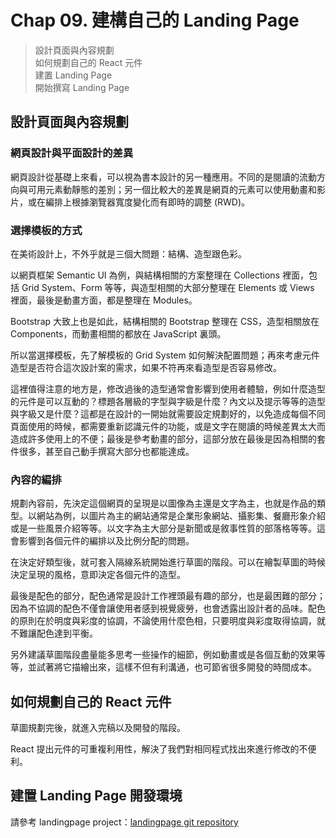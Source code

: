 # Chap 09. 建構自己的 Landing Page

> 設計頁面與內容規劃  
> 如何規劃自己的 React 元件  
> 建置 Landing Page  
> 開始撰寫 Landing Page

## 設計頁面與內容規劃

### 網頁設計與平面設計的差異

網頁設計從基礎上來看，可以視為書本設計的另一種應用。不同的是閱讀的流動方向與可用元素動靜態的差別；另一個比較大的差異是網頁的元素可以使用動畫和影片，或在編排上根據瀏覽器寬度變化而有即時的調整 (RWD)。

### 選擇模板的方式

在美術設計上，不外乎就是三個大問題：結構、造型跟色彩。

以網頁框架 Semantic UI 為例，與結構相關的方案整理在 Collections 裡面，包括 Grid System、Form 等等，與造型相關的大部分整理在 Elements 或 Views 裡面，最後是動畫方面，都是整理在 Modules。

Bootstrap 大致上也是如此，結構相關的 Bootstrap 整理在 CSS，造型相關放在 Components，而動畫相關的都放在 JavaScript 裏頭。

所以當選擇模板，先了解模板的 Grid System 如何解決配置問題；再來考慮元件造型是否符合這次設計案的需求，如果不符再來看造型是否容易修改。

這裡值得注意的地方是，修改過後的造型通常會影響到使用者體驗，例如什麼造型的元件是可以互動的？標題各層級的字型與字級是什麼？內文以及提示等等的造型與字級又是什麼？這都是在設計的一開始就需要設定規劃好的，以免造成每個不同頁面使用的時候，都需要重新認識元件的功能，或是文字在閱讀的時候差異太大而造成許多使用上的不便；最後是參考動畫的部分，這部分放在最後是因為相關的套件很多，甚至自己動手撰寫大部分也都能達成。

### 內容的編排

規劃內容前，先決定這個網頁的呈現是以圖像為主還是文字為主，也就是作品的類型。以網站為例，以圖片為主的網站通常是企業形象網站、攝影集、餐廳形象介紹或是一些風景介紹等等。以文字為主大部分是新聞或是敘事性質的部落格等等。這會影響到各個元件的編排以及比例分配的問題。

在決定好類型後，就可套入隔線系統開始進行草圖的階段。可以在繪製草圖的時候決定呈現的風格，意即決定各個元件的造型。

最後是配色的部分，配色通常是設計工作裡頭最有趣的部分，也是最困難的部分；因為不協調的配色不僅會讓使用者感到視覺疲勞，也會透露出設計者的品味。配色的原則在於明度與彩度的協調，不論使用什麼色相，只要明度與彩度取得協調，就不難讓配色達到平衡。

另外建議草圖階段盡量能多思考一些操作的細節，例如動畫或是各個互動的效果等等，並試著將它描繪出來，這樣不但有利溝通，也可節省很多開發的時間成本。

## 如何規劃自己的 React 元件

草圖規劃完後，就進入完稿以及開發的階段。

React 提出元件的可重複利用性，解決了我們對相同程式找出來進行修改的不便利。

## 建置 Landing Page 開發環境

請參考 landingpage project：[landingpage git repository](https://github.com/eden90267/landingpage)